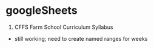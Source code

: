 # googleSheets

1. CFFS Farm School Curriculum Syllabus
- still working; need to create named ranges for weeks
